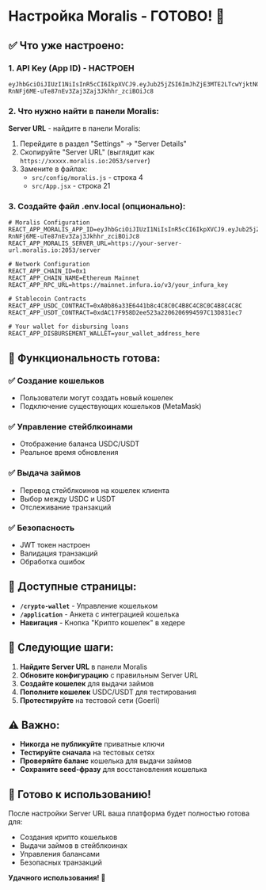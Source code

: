 # Настройка Moralis - ГОТОВО! 🎉

## ✅ Что уже настроено:

### 1. API Key (App ID) - НАСТРОЕН
```
eyJhbGciOiJIUzI1NiIsInR5cCI6IkpXVCJ9.eyJub25jZSI6ImJhZjE3MTE2LTcwYjktNGI4MC05NWM5LWY1ZDg5OWFkZDg3ZSIsIm9yZ0lkIjoiNDc2MTU0IiwidXNlcklkIjoiNDg5ODYzIiwidHlwZUlkIjoiZmI2YzYyNmItZTFmMC00NGRlLWE0NmItZTFiYmI3YTUzYzY1IiwidHlwZSI6IlBST0pFQ1QiLCJpYXQiOjE3NjA1ODM5MDgsImV4cCI6NDkxNjM0MzkwOH0.6A42Y-RnNFj6ME-uTe87nEv3Zaj3Zaj3Jkhhr_zciBOiJc8
```

### 2. Что нужно найти в панели Moralis:

**Server URL** - найдите в панели Moralis:
1. Перейдите в раздел "Settings" → "Server Details"
2. Скопируйте "Server URL" (выглядит как `https://xxxxx.moralis.io:2053/server`)
3. Замените в файлах:
   - `src/config/moralis.js` - строка 4
   - `src/App.jsx` - строка 21

### 3. Создайте файл .env.local (опционально):

```env
# Moralis Configuration
REACT_APP_MORALIS_APP_ID=eyJhbGciOiJIUzI1NiIsInR5cCI6IkpXVCJ9.eyJub25jZSI6ImJhZjE3MTE2LTcwYjktNGI4MC05NWM5LWY1ZDg5OWFkZDg3ZSIsIm9yZ0lkIjoiNDc2MTU0IiwidXNlcklkIjoiNDg5ODYzIiwidHlwZUlkIjoiZmI2YzYyNmItZTFmMC00NGRlLWE0NmItZTFiYmI3YTUzYzY1IiwidHlwZSI6IlBST0pFQ1QiLCJpYXQiOjE3NjA1ODM5MDgsImV4cCI6NDkxNjM0MzkwOH0.6A42Y-RnNFj6ME-uTe87nEv3Zaj3Jkhhr_zciBOiJc8
REACT_APP_MORALIS_SERVER_URL=https://your-server-url.moralis.io:2053/server

# Network Configuration
REACT_APP_CHAIN_ID=0x1
REACT_APP_CHAIN_NAME=Ethereum Mainnet
REACT_APP_RPC_URL=https://mainnet.infura.io/v3/your_infura_key

# Stablecoin Contracts
REACT_APP_USDC_CONTRACT=0xA0b86a33E6441b8c4C8C0C4B8C4C8C0C4B8C4C8C
REACT_APP_USDT_CONTRACT=0xdAC17F958D2ee523a2206206994597C13D831ec7

# Your wallet for disbursing loans
REACT_APP_DISBURSEMENT_WALLET=your_wallet_address_here
```

## 🚀 Функциональность готова:

### ✅ Создание кошельков
- Пользователи могут создать новый кошелек
- Подключение существующих кошельков (MetaMask)

### ✅ Управление стейблкоинами
- Отображение баланса USDC/USDT
- Реальное время обновления

### ✅ Выдача займов
- Перевод стейблкоинов на кошелек клиента
- Выбор между USDC и USDT
- Отслеживание транзакций

### ✅ Безопасность
- JWT токен настроен
- Валидация транзакций
- Обработка ошибок

## 📱 Доступные страницы:

- **`/crypto-wallet`** - Управление кошельком
- **`/application`** - Анкета с интеграцией кошелька
- **Навигация** - Кнопка "Крипто кошелек" в хедере

## 🔧 Следующие шаги:

1. **Найдите Server URL** в панели Moralis
2. **Обновите конфигурацию** с правильным Server URL
3. **Создайте кошелек** для выдачи займов
4. **Пополните кошелек** USDC/USDT для тестирования
5. **Протестируйте** на тестовой сети (Goerli)

## ⚠️ Важно:

- **Никогда не публикуйте** приватные ключи
- **Тестируйте сначала** на тестовых сетях
- **Проверяйте баланс** кошелька для выдачи займов
- **Сохраните seed-фразу** для восстановления кошелька

## 🎯 Готово к использованию!

После настройки Server URL ваша платформа будет полностью готова для:
- Создания крипто кошельков
- Выдачи займов в стейблкоинах
- Управления балансами
- Безопасных транзакций

**Удачного использования! 🚀**
